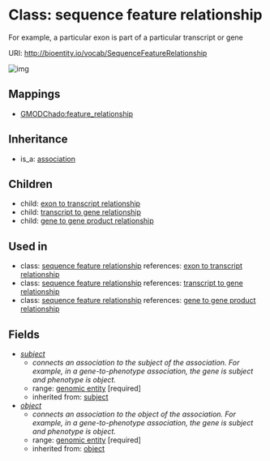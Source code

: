 # Class: sequence feature relationship


For example, a particular exon is part of a particular transcript or gene

URI: http://bioentity.io/vocab/SequenceFeatureRelationship

![img](http://yuml.me/diagram/nofunky/class/\[Association]^-\[SequenceFeatureRelationship],%20\[SequenceFeatureRelationship]^-\[ExonToTranscriptRelationship],%20\[SequenceFeatureRelationship]^-\[GeneToGeneProductRelationship],%20\[SequenceFeatureRelationship]^-\[TranscriptToGeneRelationship],%20\[SequenceFeatureRelationship]-%20subject>\[GenomicEntity],%20\[SequenceFeatureRelationship]-%20object>\[GenomicEntity],%20)
## Mappings

 * [GMODChado:feature_relationship](http://purl.obolibrary.org/obo/GMODChado_feature_relationship)
## Inheritance

 *  is_a: [association](Association.md)
## Children

 *  child: [exon to transcript relationship](ExonToTranscriptRelationship.md)
 *  child: [transcript to gene relationship](TranscriptToGeneRelationship.md)
 *  child: [gene to gene product relationship](GeneToGeneProductRelationship.md)
## Used in

 *  class: [sequence feature relationship](SequenceFeatureRelationship.md) references: [exon to transcript relationship](ExonToTranscriptRelationship.md)
 *  class: [sequence feature relationship](SequenceFeatureRelationship.md) references: [transcript to gene relationship](TranscriptToGeneRelationship.md)
 *  class: [sequence feature relationship](SequenceFeatureRelationship.md) references: [gene to gene product relationship](GeneToGeneProductRelationship.md)
## Fields

 * _[subject](subject.md)_
    * _connects an association to the subject of the association. For example, in a gene-to-phenotype association, the gene is subject and phenotype is object._
    * range: [genomic entity](GenomicEntity.md) [required]
    * inherited from: [subject](subject.md)
 * _[object](object.md)_
    * _connects an association to the object of the association. For example, in a gene-to-phenotype association, the gene is subject and phenotype is object._
    * range: [genomic entity](GenomicEntity.md) [required]
    * inherited from: [object](object.md)
